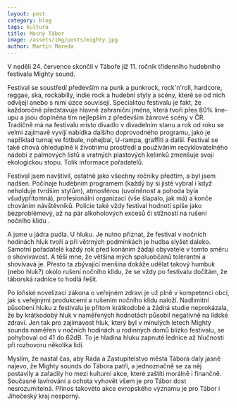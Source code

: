 ```yaml
---
layout: post
category: blog
tags: kultura
title: Mocný Tábor
image: /assets/img/posts/mighty.jpg
author: Martin Mareda
---
```


V neděli 24. července skončil v Táboře již 11. ročník třídenního hudebního festivalu Mighty sound.

Festival se soustředí především na punk a punkrock, rock'n'roll, hardcore, reggae, ska, rockabilly, indie rock a hudební styly a scény, které se od nich odvíjejí anebo s nimi úzce souvisejí. Specialitou festivalu je fakt, že každoročně představuje hlavně zahraniční jména, která tvoří přes 80% line-upu a jsou doplněna tím nejlepším z především žánrové scény v ČR. Tradičně má na festivalu místo divadlo v divadelním stanu a rok od roku se velmi zajímavě vyvíjí nabídka dalšího doprovodného programu, jako je například turnaj ve fotbale, nohejbal, U-rampa, graffiti a další. Festival se také chová ohleduplně k životnímu prostředí a používáním recyklovatelného nádobí z palmových listů a vratných plastových kelímků zmenšuje svoji ekologickou stopu. Tolik informace pořadatelů.

Festival jsem navštívil, ostatně jako všechny ročníky předtím, a byl jsem nadšen. Počínaje hudebním programem (každý by si jistě vybral i když neholduje tvrdším stylům), atmosférou (uvolněnost a pohoda byla všudypřítomná), profesionální organizací (vše šlapalo, jak má) a konče chováním návštěvníků. Policie také vždy festival hodnotí spíše jako bezproblémový, až na pár alkoholových excesů či stížností na rušení nočního klidu .

A jsme u jádra pudla. U hluku. Je nutno přiznat, že festival v nočních hodinách hluk tvoří a při větrných podmínkách je hudba slyšet daleko. Samotní pořadatelé každý rok před konáním žádají obyvatele v tomto směru o shovívavost. A těší mne, že většina mých spoluobčanů tolerantní a shovívavá je. Přesto ta zbývající menšina dokáže udělat takový humbuk (nebo hluk?) okolo rušení nočního klidu, že se vždy po festivalu dočítám, že táborská radnice to hodlá řešit.

Po loňské novelizaci zákona o veřejném zdraví je už plně v kompetenci obcí, jak s veřejnými produkcemi a rušením nočního klidu naloží.
Nadlimitní působení hluku z festivalu je přitom krátkodobé a žádná studie neprokázala, že by krátkodobý hluk v naměřených hodnotách působil negativně na lidské zdraví. Jen tak pro zajímavost hluk, který byl v minulých letech Mighty sounds naměřen v nočních hodinách u rodinných domů blízko festivalu, se pohyboval od 41 do 62dB. To je hladina hluku zapnuté lednice až hlučnosti při rozhovoru několika lidí.

Myslím, že nastal čas, aby Rada a Zastupitelstvo města Tábora daly jasně najevo, že Mighty sounds do Tábora patří, a jednoznačně se za něj postavily a zařadily ho mezi kulturní akce, které zaštítí morálně i finančně. Současné lavírování a ochota vyhovět všem je pro Tábor dost nesrozumitelná. Přínos takovéto akce evropského významu je pro Tábor i Jihočeský kraj nesporný.
